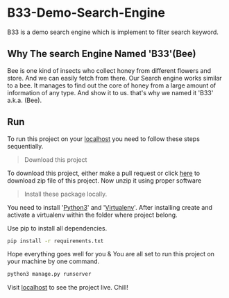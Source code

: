 # B33-Demo-Search-Engine
B33 is a demo search engine which is implement to filter search keyword.


## Why The search Engine Named 'B33'(Bee)

Bee is one kind of insects who collect honey from different flowers and store. And we can easily fetch from there. Our Search engine works similar to a bee. It manages to find out the core of honey from a large amount of information of any type. And show it to us. that's why we named it 'B33' a.k.a. (Bee).





## Run

To run this project on your [localhost](http://127.0.0.1) you need to follow these steps sequentially.

> Download this project

To download this project, either make a pull request or click [here](https://github.com/nasimuzzaman-nasim/SpellChecker/archive/master.zip) to download zip file of this project. Now unzip it using proper software

> Install these package locally.

You need to install '[Python3](https://www.python.org/downloads/)' and '[Virtualenv](https://pypi.org/project/virtualenv/)'. 
After installing create and activate a virtualenv within the folder where project belong.

Use pip to install all dependencies. 
```bash
pip install -r requirements.txt
```

Hope everything goes well for you & You are all set to run this project on your machine by one command.


```bash
python3 manage.py runserver
```

Visit [localhost](http://127.0.0.1:8000) to see the project live. Chill!



